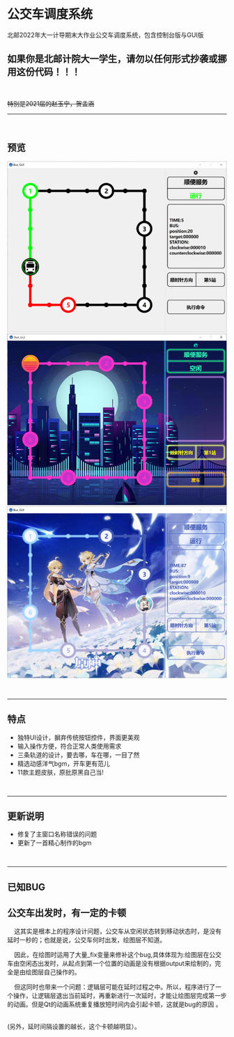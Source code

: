 # 公交车调度系统
北邮2022年大一计导期末大作业公交车调度系统，包含控制台版与GUI版

## **如果你是北邮计院大一学生，请勿以任何形式抄袭或挪用这份代码！！！** 

&emsp;

~~特别是2021届的赵玉宁，贺孟涵~~
***
&emsp;

## 预览

![截图](https://github.com/ZYL-DF/Pic_res/blob/main/2.png?raw=true)
![截图](https://github.com/ZYL-DF/Pic_res/blob/main/1.png?raw=true)
![截图](https://github.com/ZYL-DF/Pic_res/blob/main/3.png?raw=true)

&emsp;
***
## 特点
* 独特UI设计，摒弃传统按钮控件，界面更美观
* 输入操作方便，符合正常人类使用需求
* 三条轨道的设计，要去哪，车在哪，一目了然
* 精选动感洋气bgm，开车更有范儿
* 11款主题皮肤，原批原黑自己当!


&emsp;
***
## 更新说明

* 修复了主窗口名称错误的问题
* 更新了一首精心制作的bgm

&emsp;
***
## 已知BUG
## 公交车出发时，有一定的卡顿
&nbsp;&nbsp;&nbsp;&nbsp;这其实是根本上的程序设计问题，公交车从空闲状态转到移动状态时，是没有延时一秒的；也就是说，公交车何时出发，绘图层不知道。&emsp;

&nbsp;&nbsp;&nbsp;&nbsp;因此，在绘图时运用了大量_fix变量来修补这个bug,具体体现为:绘图层在公交车由空闲态出发时，从起点到第一个位置的动画是没有根据output来绘制的，完全是由绘图层自己操作的。&emsp;

&nbsp;&nbsp;&nbsp;&nbsp;但这同时也带来一个问题：逻辑层可能在延时过程之中。所以，程序进行了一个操作，让逻辑层退出当前延时，再重新进行一次延时，才能让绘图层完成第一步的动画。但是Qt的动画系统重复播放短时间内会引起卡顿，这就是bug的原因 。
&emsp;

(另外，延时间隔设置的越长，这个卡顿越明显）。